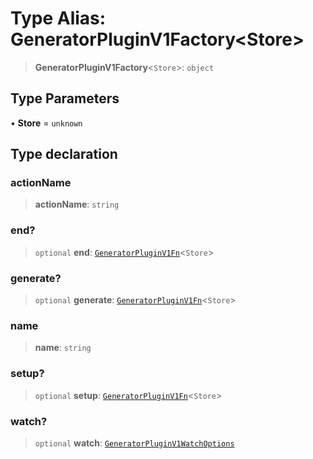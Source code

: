 # Type Alias: GeneratorPluginV1Factory\<Store\>

> **GeneratorPluginV1Factory**\<`Store`\>: `object`

## Type Parameters

• **Store** = `unknown`

## Type declaration

### actionName

> **actionName**: `string`

### end?

> `optional` **end**: [`GeneratorPluginV1Fn`](GeneratorPluginV1Fn.md)\<`Store`\>

### generate?

> `optional` **generate**: [`GeneratorPluginV1Fn`](GeneratorPluginV1Fn.md)\<`Store`\>

### name

> **name**: `string`

### setup?

> `optional` **setup**: [`GeneratorPluginV1Fn`](GeneratorPluginV1Fn.md)\<`Store`\>

### watch?

> `optional` **watch**: [`GeneratorPluginV1WatchOptions`](GeneratorPluginV1WatchOptions.md)
